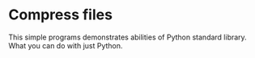 # Compress files

This simple programs demonstrates abilities of Python standard library.
What you can do with just Python.
